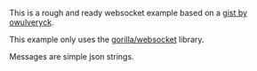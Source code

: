 This is a rough and ready websocket example based on a [gist by owulveryck](https://gist.github.com/owulveryck/57d8c2469fd1f8a840747b064c50ff4e).

This example only uses the [gorilla/websocket](https://github.com/gorilla/websocket) library.

Messages are simple json strings.
